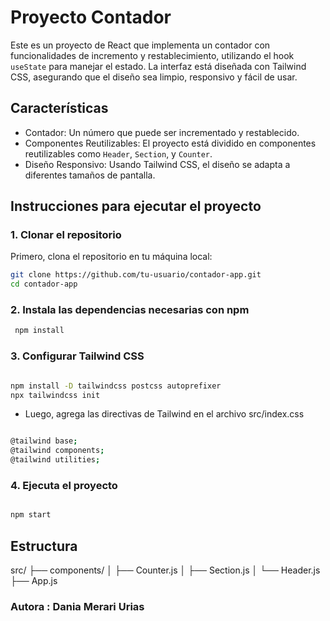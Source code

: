 # Proyecto Contador

Este es un proyecto de React que implementa un contador con funcionalidades de incremento y restablecimiento, utilizando el hook `useState` para manejar el estado. La interfaz está diseñada con Tailwind CSS, asegurando que el diseño sea limpio, responsivo y fácil de usar.

## Características

- Contador: Un número que puede ser incrementado y restablecido.
- Componentes Reutilizables: El proyecto está dividido en componentes reutilizables como `Header`, `Section`, y `Counter`.
- Diseño Responsivo: Usando Tailwind CSS, el diseño se adapta a diferentes tamaños de pantalla.

## Instrucciones para ejecutar el proyecto

### 1. Clonar el repositorio
Primero, clona el repositorio en tu máquina local:

```bash
git clone https://github.com/tu-usuario/contador-app.git
cd contador-app 

```


### 2. Instala las dependencias necesarias con npm
```bash
 npm install
 ```

### 3.  Configurar Tailwind CSS

```bash

npm install -D tailwindcss postcss autoprefixer
npx tailwindcss init

```

- Luego, agrega las directivas de Tailwind en el archivo src/index.css

```bash

@tailwind base;
@tailwind components;
@tailwind utilities;

```

### 4. Ejecuta el proyecto

```bash

npm start

```


## Estructura 

src/
├── components/
│   ├── Counter.js
│   ├── Section.js
│   └── Header.js
├── App.js


### Autora : Dania Merari Urias

